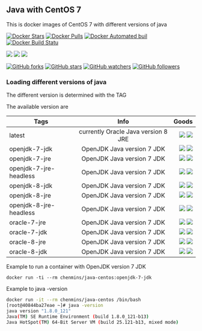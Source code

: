 ## Java with CentOS 7

This is docker images of CentOS 7 with different versions of java

[![Docker Stars](https://img.shields.io/docker/stars/chenmins/java-centos.svg)]() [![Docker Pulls](https://img.shields.io/docker/pulls/chenmins/java-centos.svg)]() [![Docker Automated buil](https://img.shields.io/docker/automated/chenmins/java-centos.svg)]() [![Docker Build Statu](https://img.shields.io/docker/build/chenmins/java-centos.svg)]()

[![](https://images.microbadger.com/badges/image/chenmins/java-centos.svg)](https://microbadger.com/images/chenmins/java-centos "Get your own image badge on microbadger.com") [![](https://images.microbadger.com/badges/version/chenmins/java-centos.svg)](https://microbadger.com/images/chenmins/java-centos "Get your own version badge on microbadger.com") [![](https://images.microbadger.com/badges/license/chenmins/java-centos.svg)](https://microbadger.com/images/chenmins/java-centos "Get your own license badge on microbadger.com")

[![GitHub forks](https://img.shields.io/github/forks/chenmins/java-centos.svg?style=social&label=Fork)]() [![GitHub stars](https://img.shields.io/github/stars/chenmins/java-centos.svg?style=social&label=Star)]() [![GitHub watchers](https://img.shields.io/github/watchers/chenmins/java-centos.svg?style=social&label=Watch)]() [![GitHub followers](https://img.shields.io/github/followers/chenmins.svg?style=social&label=Follow)]()

### Loading different versions of java

The different version is determined with the TAG 

The available version are 

|Tags         | Info           | Goods  |
| ------------- |:-------------:| -----:|
| latest | currently Oracle Java version 8 JRE | [![](https://images.microbadger.com/badges/image/chenmins/java-centos.svg)](https://microbadger.com/images/chenmins/java-centos "Get your own image badge on microbadger.com") [![](https://images.microbadger.com/badges/version/chenmins/java-centos.svg)](https://microbadger.com/images/chenmins/java-centos "Get your own version badge on microbadger.com") |
| openjdk-7-jdk  | OpenJDK Java version 7 JDK | [![](https://images.microbadger.com/badges/image/chenmins/java-centos:openjdk-7-jdk.svg)](https://microbadger.com/images/chenmins/java-centos:openjdk-7-jdk "Get your own image badge on microbadger.com") [![](https://images.microbadger.com/badges/version/chenmins/java-centos:openjdk-7-jdk.svg)](https://microbadger.com/images/chenmins/java-centos:openjdk-7-jdk "Get your own version badge on microbadger.com") |
| openjdk-7-jre  | OpenJDK Java version 7 JDK | [![](https://images.microbadger.com/badges/image/chenmins/java-centos:openjdk-7-jre.svg)](https://microbadger.com/images/chenmins/java-centos:openjdk-7-jre "Get your own image badge on microbadger.com") [![](https://images.microbadger.com/badges/version/chenmins/java-centos:openjdk-7-jre.svg)](https://microbadger.com/images/chenmins/java-centos:openjdk-7-jre "Get your own version badge on microbadger.com") |
| openjdk-7-jre-headless  | OpenJDK Java version 7 JDK | [![](https://images.microbadger.com/badges/image/chenmins/java-centos:openjdk-7-jre-headless.svg)](https://microbadger.com/images/chenmins/java-centos:openjdk-7-jre-headless "Get your own image badge on microbadger.com") [![](https://images.microbadger.com/badges/version/chenmins/java-centos:openjdk-7-jre-headless.svg)](https://microbadger.com/images/chenmins/java-centos:openjdk-7-jre-headless "Get your own version badge on microbadger.com") |
| openjdk-8-jdk  | OpenJDK Java version 7 JDK | [![](https://images.microbadger.com/badges/image/chenmins/java-centos:openjdk-8-jdk.svg)](https://microbadger.com/images/chenmins/java-centos:openjdk-8-jdk "Get your own image badge on microbadger.com") [![](https://images.microbadger.com/badges/version/chenmins/java-centos:openjdk-8-jdk.svg)](https://microbadger.com/images/chenmins/java-centos:openjdk-8-jdk "Get your own version badge on microbadger.com") |
| openjdk-8-jre  | OpenJDK Java version 7 JDK | [![](https://images.microbadger.com/badges/image/chenmins/java-centos:openjdk-8-jre.svg)](https://microbadger.com/images/chenmins/java-centos:openjdk-8-jre "Get your own image badge on microbadger.com") [![](https://images.microbadger.com/badges/version/chenmins/java-centos:openjdk-8-jre.svg)](https://microbadger.com/images/chenmins/java-centos:openjdk-8-jre "Get your own version badge on microbadger.com") |
| openjdk-8-jre-headless  | OpenJDK Java version 7 JDK | [![](https://images.microbadger.com/badges/image/chenmins/java-centos:openjdk-8-jre-headless.svg)](https://microbadger.com/images/chenmins/java-centos:openjdk-8-jre-headless "Get your own image badge on microbadger.com") [![](https://images.microbadger.com/badges/version/chenmins/java-centos:openjdk-8-jre-headless.svg)](https://microbadger.com/images/chenmins/java-centos:openjdk-8-jre-headless "Get your own version badge on microbadger.com") |
| oracle-7-jre  | OpenJDK Java version 7 JDK | [![](https://images.microbadger.com/badges/image/chenmins/java-centos:oracle-7-jre.svg)](https://microbadger.com/images/chenmins/java-centos:oracle-7-jre "Get your own image badge on microbadger.com") [![](https://images.microbadger.com/badges/version/chenmins/java-centos:oracle-7-jre.svg)](https://microbadger.com/images/chenmins/java-centos:oracle-7-jre "Get your own version badge on microbadger.com") |
| oracle-7-jdk  | OpenJDK Java version 7 JDK | [![](https://images.microbadger.com/badges/image/chenmins/java-centos:oracle-7-jdk.svg)](https://microbadger.com/images/chenmins/java-centos:oracle-7-jdk "Get your own image badge on microbadger.com") [![](https://images.microbadger.com/badges/version/chenmins/java-centos:oracle-7-jdk.svg)](https://microbadger.com/images/chenmins/java-centos:oracle-7-jdk "Get your own version badge on microbadger.com") |
| oracle-8-jre  | OpenJDK Java version 7 JDK | [![](https://images.microbadger.com/badges/image/chenmins/java-centos:oracle-8-jre.svg)](https://microbadger.com/images/chenmins/java-centos:oracle-8-jre "Get your own image badge on microbadger.com") [![](https://images.microbadger.com/badges/version/chenmins/java-centos:oracle-8-jre.svg)](https://microbadger.com/images/chenmins/java-centos:oracle-8-jre "Get your own version badge on microbadger.com") |
| oracle-8-jdk  | OpenJDK Java version 7 JDK | [![](https://images.microbadger.com/badges/image/chenmins/java-centos:oracle-8-jdk.svg)](https://microbadger.com/images/chenmins/java-centos:oracle-8-jdk "Get your own image badge on microbadger.com") [![](https://images.microbadger.com/badges/version/chenmins/java-centos:oracle-8-jdk.svg)](https://microbadger.com/images/chenmins/java-centos:oracle-8-jdk "Get your own version badge on microbadger.com") |

Example to run a container with OpenJDK version 7 JDK

`docker run -ti --rm chenmins/java-centos:openjdk-7-jdk`

Example to java -version

```bash
docker run -it --rm chenmins/java-centos /bin/bash
[root@40844ba27eae ~]# java -version
java version "1.8.0_121"
Java(TM) SE Runtime Environment (build 1.8.0_121-b13)
Java HotSpot(TM) 64-Bit Server VM (build 25.121-b13, mixed mode)
```



